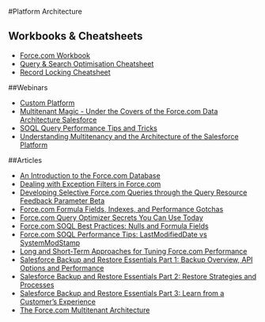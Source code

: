 #Platform Architecture

## Workbooks & Cheatsheets
* [Force.com Workbook](https://resources.docs.salesforce.com/sfdc/pdf/forcecom_workbook.pdf)
* [Query & Search Optimisation Cheatsheet](http://resources.docs.salesforce.com/194/0/en-us/sfdc/pdf/salesforce_query_search_optimization_developer_cheatsheet.pdf)
* [Record Locking Cheatsheet](http://resources.docs.salesforce.com/194/0/en-us/sfdc/pdf/record_locking_cheatsheet.pdf)

##Webinars

* [Custom Platform](http://dreamforce.vidyard.com/watch/Wzzbh7ebd1PgNRBllkwQ8g)
* [Multitenant Magic - Under the Covers of the Force.com Data Architecture
Salesforce](https://www.youtube.com/watch?v=9OtdYeCAZ1A)
* [SOQL Query Performance Tips and Tricks](https://www.youtube.com/watch?v=uyyXdEIieN4)
* [Understanding Multitenancy and the Architecture of the Salesforce Platform](https://www.youtube.com/watch?v=jeysYua6ENs)

##Articles
* [An Introduction to the Force.com Database](https://developer.salesforce.com/page/An_Introduction_to_Force_Database)
* [Dealing with Exception Filters in Force.com](https://developer.salesforce.com/blogs/engineering/2013/05/dealing-with-exception-filters-in-force-com.html)
* [Developing Selective Force.com Queries through the Query Resource Feedback Parameter Beta](https://developer.salesforce.com/page/Developing_Selective_Force.com_Queries_through_the_Query_Resource_Feedback_Parameter_Pilot)
* [Force.com Formula Fields, Indexes, and Performance Gotchas](https://developer.salesforce.com/blogs/engineering/2013/03/force-com-formula-fields-indexes-and-performance-gotchas.html)
* [Force.com Query Optimizer Secrets You Can Use Today](https://developer.salesforce.com/blogs/engineering/2013/12/force-com-query-optimizer-secrets-you-can-use-today.html)
* [Force.com SOQL Best Practices: Nulls and Formula Fields](https://developer.salesforce.com/blogs/engineering/2013/02/force-com-soql-best-practices-nulls-and-formula-fields.html)
* [Force.com SOQL Performance Tips: LastModifiedDate vs SystemModStamp](https://developer.salesforce.com/blogs/engineering/2014/11/force-com-soql-performance-tips-systemmodstamp-vs-lastmodifieddate-2.html)
* [Long and Short-Term Approaches for Tuning Force.com Performance](https://developer.salesforce.com/blogs/engineering/2013/03/long-and-short-term-approaches-for-tuning-force-com-performance.html)
* [Salesforce Backup and Restore Essentials Part 1: Backup Overview, API Options and Performance](https://developer.salesforce.com/page/Salesforce_Backup_and_Restore_Essentials_Part_1)
* [Salesforce Backup and Restore Essentials Part 2: Restore Strategies and Processes](https://developer.salesforce.com/page/Salesforce_Backup_and_Restore_Essentials_Part_2)
* [Salesforce Backup and Restore Essentials Part 3: Learn from a Customer’s Experience](https://developer.salesforce.com/blogs/engineering/2016/02/salesforce-backup-restore-essentials-part-3-learn-customers-experience.html)
* [The Force.com Multitenant Architecture](http://wiki.developerforce.com/page/Multi_Tenant_Architecture)
